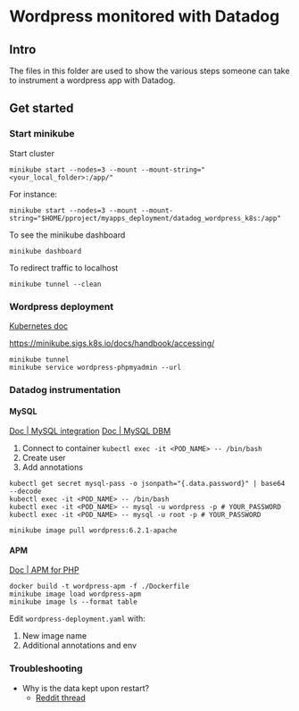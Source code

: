 Wordpress monitored with Datadog
================================

## Intro

The files in this folder are used to show the various steps someone can take to instrument a wordpress app with Datadog.

## Get started

### Start minikube

Start cluster
```
minikube start --nodes=3 --mount --mount-string="<your_local_folder>:/app/"
```

For instance:
```
minikube start --nodes=3 --mount --mount-string="$HOME/pproject/myapps_deployment/datadog_wordpress_k8s:/app"
```

To see the minikube dashboard
```
minikube dashboard
```

To redirect traffic to localhost
```
minikube tunnel --clean
```

### Wordpress deployment

[Kubernetes doc](https://kubernetes.io/docs/tutorials/stateful-application/mysql-wordpress-persistent-volume/)

https://minikube.sigs.k8s.io/docs/handbook/accessing/

```
minikube tunnel
minikube service wordpress-phpmyadmin --url
```

### Datadog instrumentation

#### MySQL

[Doc | MySQL integration](https://docs.datadoghq.com/fr/integrations/mysql/)
[Doc | MySQL DBM](https://docs.datadoghq.com/database_monitoring/setup_mysql/selfhosted?tab=mysql57)

1. Connect to container `kubectl exec -it <POD_NAME> -- /bin/bash`
1. Create user
1. Add annotations

```
kubectl get secret mysql-pass -o jsonpath="{.data.password}" | base64 --decode
kubectl exec -it <POD_NAME> -- /bin/bash
kubectl exec -it <POD_NAME> -- mysql -u wordpress -p # YOUR_PASSWORD
kubectl exec -it <POD_NAME> -- mysql -u root -p # YOUR_PASSWORD
```

```
minikube image pull wordpress:6.2.1-apache
```

#### APM

[Doc | APM for PHP](https://docs.datadoghq.com/tracing/trace_collection/automatic_instrumentation/dd_libraries/php/#install-the-extension)

```
docker build -t wordpress-apm -f ./Dockerfile
minikube image load wordpress-apm
minikube image ls --format table
```

Edit `wordpress-deployment.yaml` with:

1. New image name
1. Additional annotations and env

### Troubleshooting

* Why is the data kept upon restart?
    * [Reddit thread](https://www.reddit.com/r/kubernetes/comments/ujjwil/persistent_volume_data_not_getting_deleted_post/?rdt=60872)